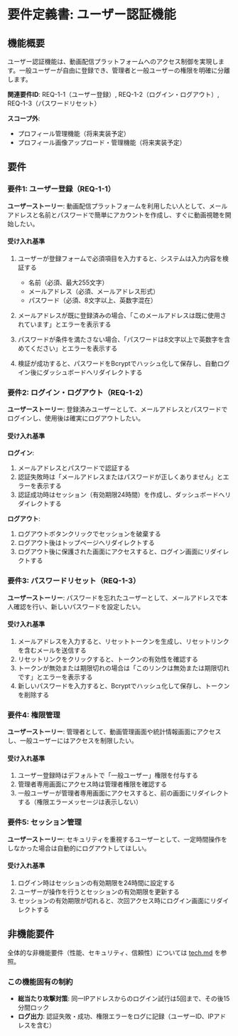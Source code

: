 # 要件定義書: ユーザー認証機能

## 機能概要

ユーザー認証機能は、動画配信プラットフォームへのアクセス制御を実現します。一般ユーザーが自由に登録でき、管理者と一般ユーザーの権限を明確に分離します。

**関連要件ID**: REQ-1-1（ユーザー登録）, REQ-1-2（ログイン・ログアウト）, REQ-1-3（パスワードリセット）

**スコープ外**:
- プロフィール管理機能（将来実装予定）
- プロフィール画像アップロード・管理機能（将来実装予定）

## 要件

### 要件1: ユーザー登録（REQ-1-1）

**ユーザーストーリー**: 動画配信プラットフォームを利用したい人として、メールアドレスと名前とパスワードで簡単にアカウントを作成し、すぐに動画視聴を開始したい。

#### 受け入れ基準

1. ユーザーが登録フォームで必須項目を入力すると、システムは入力内容を検証する
   - 名前（必須、最大255文字）
   - メールアドレス（必須、メールアドレス形式）
   - パスワード（必須、8文字以上、英数字混在）

2. メールアドレスが既に登録済みの場合、「このメールアドレスは既に使用されています」とエラーを表示する

3. パスワードが条件を満たさない場合、「パスワードは8文字以上で英数字を含めてください」とエラーを表示する

4. 検証が成功すると、パスワードをBcryptでハッシュ化して保存し、自動ログイン後にダッシュボードへリダイレクトする

### 要件2: ログイン・ログアウト（REQ-1-2）

**ユーザーストーリー**: 登録済みユーザーとして、メールアドレスとパスワードでログインし、使用後は確実にログアウトしたい。

#### 受け入れ基準

**ログイン**:
1. メールアドレスとパスワードで認証する
2. 認証失敗時は「メールアドレスまたはパスワードが正しくありません」とエラーを表示する
3. 認証成功時はセッション（有効期限24時間）を作成し、ダッシュボードへリダイレクトする

**ログアウト**:
1. ログアウトボタンクリックでセッションを破棄する
2. ログアウト後はトップページへリダイレクトする
3. ログアウト後に保護された画面にアクセスすると、ログイン画面にリダイレクトする

### 要件3: パスワードリセット（REQ-1-3）

**ユーザーストーリー**: パスワードを忘れたユーザーとして、メールアドレスで本人確認を行い、新しいパスワードを設定したい。

#### 受け入れ基準

1. メールアドレスを入力すると、リセットトークンを生成し、リセットリンクを含むメールを送信する
2. リセットリンクをクリックすると、トークンの有効性を確認する
3. トークンが無効または期限切れの場合は「このリンクは無効または期限切れです」とエラーを表示する
4. 新しいパスワードを入力すると、Bcryptでハッシュ化して保存し、トークンを削除する

### 要件4: 権限管理

**ユーザーストーリー**: 管理者として、動画管理画面や統計情報画面にアクセスし、一般ユーザーにはアクセスを制限したい。

#### 受け入れ基準

1. ユーザー登録時はデフォルトで「一般ユーザー」権限を付与する
2. 管理者専用画面にアクセス時は管理者権限を確認する
3. 一般ユーザーが管理者専用画面にアクセスすると、前の画面にリダイレクトする（権限エラーメッセージは表示しない）

### 要件5: セッション管理

**ユーザーストーリー**: セキュリティを重視するユーザーとして、一定時間操作をしなかった場合は自動的にログアウトしてほしい。

#### 受け入れ基準

1. ログイン時はセッションの有効期限を24時間に設定する
2. ユーザーが操作を行うとセッションの有効期限を更新する
3. セッションの有効期限が切れると、次回アクセス時にログイン画面にリダイレクトする

## 非機能要件

全体的な非機能要件（性能、セキュリティ、信頼性）については [tech.md](../../steering/tech.md) を参照。

### この機能固有の制約

- **総当たり攻撃対策**: 同一IPアドレスからのログイン試行は5回まで、その後15分間ロック
- **ログ出力**: 認証失敗・成功、権限エラーをログに記録（ユーザーID、IPアドレスを含む）
